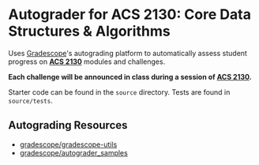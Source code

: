 # Autograder for ACS 2130: Core Data Structures & Algorithms

Uses [Gradescope](https://gradescope.com)'s autograding platform to automatically assess student progress on **[ACS 2130](https://bit.ly/acs2130)** modules and challenges.

**Each challenge will be announced in class during a session of [ACS 2130](https://bit.ly/acs2130).**

Starter code can be found in the `source` directory. Tests are found in  `source/tests`.

## Autograding Resources

- [gradescope/gradescope-utils](https://github.com/gradescope/gradescope-utils)
- [gradescope/autograder_samples](https://github.com/gradescope/autograder_samples)
